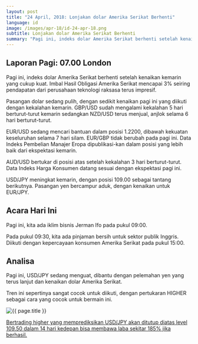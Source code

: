 ```yaml
---
layout: post
title: "24 April, 2018: Lonjakan dolar Amerika Serikat Berhenti"
language: id
image: /images/apr-18/id-24-apr-18.png
subtitle: Lonjakan dolar Amerika Serikat Berhenti
summary: "Pagi ini, indeks dolar Amerika Serikat berhenti setelah kenaikan kemarin yang cukup kuat. Imbal Hasil Obligasi Amerika Serikat mencapai 3% seiring pendapatan dari perusahaan teknologi raksasa terus impresif"
---
```

## Laporan Pagi: 07.00 London

Pagi ini, indeks dolar Amerika Serikat berhenti setelah kenaikan kemarin yang cukup kuat. Imbal Hasil Obligasi Amerika Serikat mencapai 3% seiring pendapatan dari perusahaan teknologi raksasa terus impresif.

Pasangan dolar sedang pulih, dengan sedikit kenaikan pagi ini yang diikuti dengan kekalahan kemarin. GBP/USD sudah mengalami kekalahan 5 hari berturut-turut kemarin sedangkan NZD/USD terus menjual, anjlok selama 6 hari berturut-turut.

EUR/USD sedang mencari bantuan dalam posisi 1.2200, dibawah kekuatan keseluruhan selama 7 hari silam. EUR/GBP tidak berubah pada pagi ini. Data Indeks Pembelian Manajer Eropa dipublikasi-kan dalam posisi yang lebih baik dari ekspektasi kemarin.

AUD/USD bertukar di posisi atas setelah kekalahan 3 hari berturut-turut. Data Indeks Harga Konsumen datang sesuai dengan ekspektasi pagi ini.

USD/JPY meningkat kemarin, dengan posisi 109.00 sebagai tantang berikutnya. Pasangan yen bercampur aduk, dengan kenaikan untuk EUR/JPY.

## Acara Hari Ini

Pagi ini, kita ada iklim bisnis Jerman Ifo pada pukul 09:00.

Pada pukul 09:30, kita ada pinjaman bersih untuk sektor publik Inggris. Diikuti dengan kepercayaan konsumen Amerika Serikat pada pukul 15:00.

## Analisa

Pagi ini, USD/JPY sedang menguat, dibantu dengan pelemahan yen yang terus lanjut dan kenaikan dolar Amerika Serikat.

Tren ini sepertinya sangat cocok untuk diikuti, dengan pertukaran HIGHER sebagai cara yang cocok untuk bermain ini.

<img src="{{ site.url }}/images/apr-18/id-24-apr-18.png" alt="{{ page.title }}" title="{{ page.title }}">

<a href="%LINK%%?currency=USD&market=forex&underlying=frxUSDJPY&formname=higherlower&duration_amount=14&duration_units=d&amount=10&amount_type=stake&expiry_type=duration&barrier=109.5" target="_blank">Bertrading higher yang memprediksikan USD/JPY akan ditutup diatas level 109.50 dalam 14 hari kedepan bisa membawa laba sekitar 185% jika berhasil.</a>

